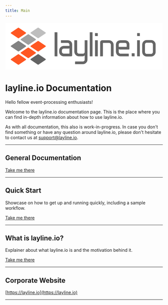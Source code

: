 ```yaml
---
title: Main
---
```


![logo_name_for_light_background.svg](../../static/img/logo/logo_name_for_light_background.svg)

# layline.io Documentation

Hello fellow event-processing enthusiasts!

Welcome to the layline.io documentation page.
This is the place where you can find in-depth information about how to use layline.io.

As with all documentation, this also is work-in-progress. In case you don't find something or have any question around layline.io, please don't hesitate to contact us at [support@layline.io](mailto:suppor@layline.io).

---

## General Documentation

[Take me there](index)

---

## Quick Start
Showcase on how to get up and running quickly, including a sample workflow.

[Take me there](./abc/quickstart)

---

## What is layline.io?
Explainer about what layline.io is and the motivation behind it.

[Take me there](./introduction)

---

## Corporate Website

[https://layline.io](https://layline.io)

---
